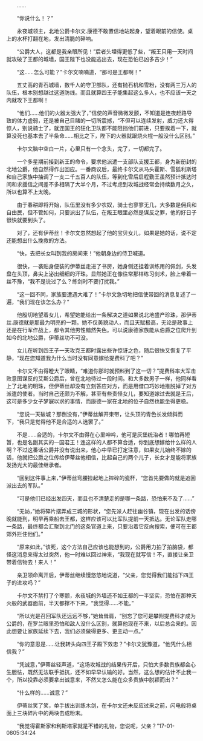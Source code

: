 　　……

　　“你说什么！？”

　　永夜城领主，北地公爵卡尔文.康德不敢置信地站起身，望着眼前的信使。桌上的水杯打翻在地，发出清脆的碎响。

　　“公爵大人，这都是我亲眼所见！”后者头埋得更低了些，“叛王只用一天时间就攻破了王都的城墙，国王陛下也没能逃出去，现在恐怕已凶多吉少！”

　　“这……怎么可能？”卡尔文喃喃道，“那可是王都啊！”

　　五丈高的青石城墙，数千人的守卫部队，还有抛石机和雪粉，没有两三万人的队伍，根本别想越过这道防线。而且就算四王子能集起这么多人，也不应该一天之内就攻下王都啊！

　　“他们……他们的火器太强大了，”信使的声音微微发颤，不知道是连夜赶路导致的体力虚弱，还是被自己目睹的一切所震撼，“不但可以连续发射，威力还大得惊人，别说骑士了，就连国王的狂化卫队都不能阻挡他们前进，只要挨着一下，就算没死也基本去了半条命……相比之下，陛下的火器就跟烧火棍一般没什么区别。”

　　卡尔文脑中空白一片，心里只有一个念头，完了，一切都完了。

　　一个多星期前接到新王的命令，要求他派遣一支部队支援王都，身为新册封的北地公爵，他自然得作出回应。一番商议后，最终卡尔文从马头霍斯、雪狐利斯塔和自己家族中抽调了一支二千五百人的队伍，等到化雪后启程勤王虽然预计抵达时间和求援信之间差不多相隔了大半个月，不过考虑到攻城战经常会持续数月之久，所以也算不上太晚。

　　由于春耕即将开始，队伍里没有多少农奴，骑士也寥寥无几，大多数是佣兵和自由民，但不管如何，只要派出了队伍，在叛王眼里必然是谋反之罪，他的好日子很快就要到头了。

　　对了，还有伊蒂丝！卡尔文忽然想起了他的宝贝女儿，如果是她的话，说不定还能想出什么挽救的方法。

　　“快，去把长女叫到我的房间来！”他朝身边的侍卫喊道。

　　很快，一袭贴身便装的伊蒂丝走进了书房，她身侧还挂着训练用的佩剑，头发盘在头顶，鼻尖上泌出细细的汗珠。显然她正在像往常那样练习剑术，脸上带着一丝不豫，“我不是说过了么？练剑时不要打扰我。”

　　“这一回不同，家族要遭遇大难了！”卡尔文急切地把信使带回的消息复述了一遍，“我们现在该怎么办？”

　　他殷切地望着女儿，希望她能给出一条解决之道如果说北地盛产珍珠，那伊蒂丝.康德就是那最为明亮的一颗。她不仅美貌动人，而且天赋极高，无论是政事上还是在行军作战上，都令其他男性黯然失色。可以说康德家族能从伯爵之位爬升到如今的北地公爵，伊蒂丝功不可没。

　　女儿在听到四王子一天攻克王都时露出些许惊讶之色，随后很快又恢复了平静，“现在您知道我为什么当时没有同意嫁给提费科了吧？”

　　卡尔文不由得瞪大了眼睛，“难道你那时就预料到了这一切？”提费科率大军击败意图谋反的艾斯公爵后，曾在北地待过一段时间。和大多数男子一样，他同样看上了北地的明珠，但伊蒂丝却没有立刻答应对方，而是用借口巧妙地推脱掉了对方派遣的使者。当时自己还颇为不解，甚至有些责怪女儿，要知道嫁过去就是王后，这可是多少女子梦寐以求的事情，而康德一家在北地的位子自然也能坐得更稳。

　　“您说一天破城？那倒没有，”伊蒂丝解开束带，让头顶的青色长发倾斜而下，“我只是觉得他不是合适的人选罢了。”

　　不是……合适的，卡尔文不由得在心里呻吟，他可是灰堡统治者！哪怕再短暂，也是名副其实的一国君王！连这样的人都不算合适，你到底想嫁给什么样的人啊？不过这番话公爵并没有说出来，他心中早已打定注意，如果女儿始终不嫁的话，他就把公爵之位传给伊蒂丝他相信，比起自己的两个儿子，长女才是能将家族发扬光大的最佳继承者。

　　“回到这件事上来，”伊蒂丝弯腰捡起地上摔碎的瓷杯，“您首先要做的就是追回派出去的军队。”

　　“可是他们已经出发四天，而且也不清楚走的是哪一条路，恐怕来不及了……”

　　“无妨，”她将碎片摆弄成三城的形状，“您先派人赶往幽谷镇，现在出发的话傍晚就能到，明早再乘船去王都，这样应该可以比军队提前一天抵达。无论军队走哪一条路，最终都会汇聚到北门的这条官道上来，只要沿着它反向搜索，便可在王都郊外拦住他们。”

　　“原来如此，”该死，这个方法自己应该也能想到的，公爵用力拍了拍脑袋，都怪这消息来得太过突然，他一时难以回过神来，“我现在就写信！不，直接让亲卫带着信物去！来人！”

　　亲卫领命离开后，伊蒂丝继续慢悠悠地说道，“父亲，您觉得我们能挡下四王子的进攻吗？”

　　卡尔文不禁打了个寒颤，永夜城的外墙还不如王都的一半坚实，恐怕在那种天火般的武器面前，半天都撑不下来，“我觉得……不能。”

　　“所以光是召回军队还远远不够，”她耸耸肩，“别忘了您可是攀附提费科才成为公爵的，在罗兰眼里恐怕和敌人没什么区别，就算他现在不来，以后总会来的。因此想要让家族延续下去，我们必须做得更多、更主动一点。”

　　“你的意思是……让我转头向四王子殿下效忠？”卡尔文犹豫道，“他凭什么相信我？”

　　“凭诚意，”伊蒂丝轻声道，“这场攻城战的结果传开后，只怕大多数贵族都会心生胆怯，既然无法联手抵抗，还不如早早认输的好。当然，这么想的估计不止我一个，所以投靠必须要拿出诚意来，不然又怎么能在众多贵族中脱颖而出？”

　　“什么样的……诚意？”

　　伊蒂丝笑了笑，单手拔出训练木剑，在卡尔文还未反应过来之前，闪电般将桌面上三块碎片中的两块击成粉末。

　　“我觉得霍斯家和利斯塔家就是不错的礼物，您说呢，父亲？”17-01-0805:34:24

